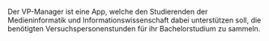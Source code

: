 Der VP-Manager ist eine App, welche den Studierenden der Medieninformatik und Informationswissenschaft dabei unterstützen soll, die benötigten Versuchspersonenstunden für ihr Bachelorstudium zu sammeln.
